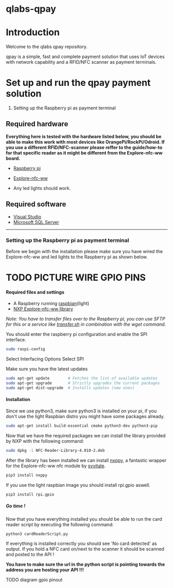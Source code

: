 # qlabs-qpay

# Introduction
Welcome to the qlabs qpay repository.

qpay is a simple, fast and complete payment solution that uses IoT devices with network capability and a RFID/NFC scanner as payment terminals.

# Set up and run the qpay payment solution
1. Setting up the Raspberry pi as payment terminal

## Required hardware
**Everything here is tested with the hardware listed below, you should be able to make this work with most devices like OrangePi/RockPi/Odroid. If you use a different RFID/NFC-scanner please reffer to the guide/how-to for that specific reader as it might be different from the Explore-nfc-ww board.**

* [Raspberry pi](https://www.raspberrypi.org/products/raspberry-pi-3-model-b-plus/)

* [Explore-nfc-ww](https://www.nxp.com/products/identification-and-security/nfc/nfc-reader-ics/explore-nfc-exclusive-from-element14:PNEV512R)

* Any led lights should work.

## Required software
* [Visual Studio](https://visualstudio.microsoft.com/downloads/)
* [Microsoft SQL Server](https://go.microsoft.com/fwlink/?linkid=853017)

-----------

### Setting up the Raspberry pi as payment terminal

Before we begin with the installation please make sure you have wired the Explore-nfc-ww and led lights to the Raspberry pi as shown below.

# TODO PICTURE WIRE GPIO PINS

#### Required files and settings
* A Raspberry running [raspbian](https://www.raspberrypi.org/downloads/raspbian/)(light)
* [NXP Explore-nfc-ww library](https://www.nxp.com/products/:NFC-READER-LIBRARY?tab=In-Depth_Tab)

*Note: You have to transfer files over to the Raspberry pi, you can use SFTP for this or a service like [transfer.sh](https://transfer.sh/) in combination with the wget command.*

You should enter the raspberry pi configuration and enable the SPI interface.

```bash
sudo raspi-config
```
Select Interfacing Options
Select SPI 



Make sure you have the latest updates
```bash
sudo apt-get update        # Fetches the list of available updates
sudo apt-get upgrade       # Strictly upgrades the current packages
sudo apt-get dist-upgrade  # Installs updates (new ones)
```

#### Installation
Since we use python3, make sure python3 is installed on your pi, if you don't use the light Raspbian distro you might have some packages already.

```bash
sudo apt-get install build-essential cmake python3-dev python3-pip
```

Now that we have the required packages we can install the library provided by NXP with the following command:

```bash
sudo dpkg -i NFC-Reader-Library-4.010-2.deb
```
After the library has been installed we can install [nxppy](https://github.com/svvitale/nxppy/releases), a fantastic wrapper for the Explore-nfc-ww nfc module by [svvitale](https://github.com/svvitale).

```bash
pip3 install nxppy
```

If you use the light raspbian image you should install rpi.gpio aswell.
```bash
pip3 install rpi.gpio
```

##### Go time !
Now that you have everything installed you should be able to run the card reader script by executing the following command:

```bash
python3 cardReaderScript.py
```
If everything is installed correctly you should see 'No card detected' as output. If you hold a NFC card on/next to the scanner it should be scanned and posted to the API !

**You have to make sure the url in the python script is pointing towards the address you are hosting your API !!!**

TODO
diagram gpio pinout